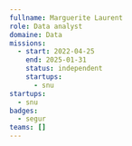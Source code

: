 ```yaml
---
fullname: Marguerite Laurent
role: Data analyst
domaine: Data
missions:
  - start: 2022-04-25
    end: 2025-01-31
    status: independent
    startups:
      - snu
startups:
  - snu
badges:
  - segur
teams: []
---
```

